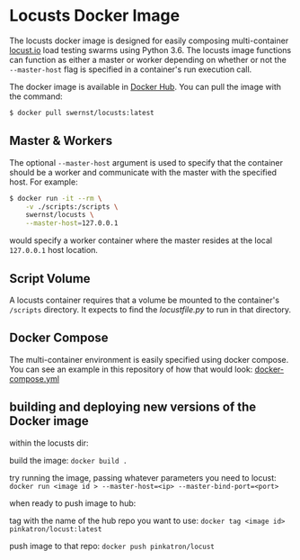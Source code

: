 # Locusts Docker Image

The locusts docker image is designed for easily composing multi-container 
[locust.io](http://http://locust.io/) 
load testing swarms using Python 3.6. The locusts image functions can function
as either a master or worker depending on whether or not the `--master-host` 
flag is specified in a container's run execution call.

The docker image is available in 
[Docker Hub](https://hub.docker.com/r/swernst/locusts/). You can pull the 
image with the command:

```bash
$ docker pull swernst/locusts:latest
```

## Master & Workers

The optional `--master-host` argument is used to specify that the container 
should be a worker and communicate with the master with the specified host.
For example:

```bash
$ docker run -it --rm \
    -v ./scripts:/scripts \
    swernst/locusts \
    --master-host=127.0.0.1
```

would specify a worker container where the master resides at the local
`127.0.0.1` host location.

## Script Volume

A locusts container requires that a volume be mounted to the container's 
`/scripts` directory. It expects to find the *locustfile.py* to run in that 
directory.

## Docker Compose

The multi-container environment is easily specified using docker compose. You 
can see an example in this repository of how that would look:
[docker-compose.yml](docker-compose.yml)


## building and deploying new versions of the Docker image
within the locusts dir:

build the image:
`docker build .`

try running the image, passing whatever parameters you need to locust:
`docker run <image id > --master-host=<ip> --master-bind-port=<port>`

when ready to push image to hub:

tag with the name of the hub repo you want to use:
`docker tag <image id> pinkatron/locust:latest`

push image to that repo:
`docker push pinkatron/locust`
